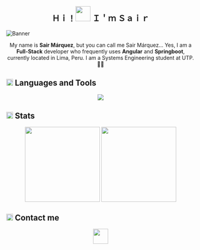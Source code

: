 <h2 align="center">Ｈｉ！<img width="40" src="https://media.tenor.com/SNL9_xhZl9oAAAAi/waving-hand-joypixels.gif"/> Ｉ＇ｍ Ｓａｉｒ</h2>

![Banner](https://media.licdn.com/dms/image/D4E16AQGmPWWq9IsoeQ/profile-displaybackgroundimage-shrink_350_1400/0/1716578919821?e=1721865600&v=beta&t=_860FKy9V4JCuIscW9_Uwqj0QkxT5o257ABLofxLX3I)<br>
<p align="center">My name is <strong>Sair Márquez</strong>, but you can call me Sair Márquez... Yes, I am a <strong>Full-Stack</strong> developer who frequently uses <strong>Angular</strong> and <strong>Springboot</strong>, currently located in Lima, Peru. I am a Systems Engineering student at UTP. 👨‍💻</p>

<h2> <img width="18" src="https://media2.giphy.com/media/v1.Y2lkPTc5MGI3NjExYmRpdTRoMDFtdnQydW1xdjZkNmZxNnB5YzV2Zm1lNWpkY2x5OGJmZiZlcD12MV9pbnRlcm5hbF9naWZfYnlfaWQmY3Q9Zw/E6NWr6GqIdbVx4ECJl/giphy.gif"/> Languages and Tools</h2>
<p align="center"><img src="https://skillicons.dev/icons?i=angular,html,css,js,bootstrap,tailwind,spring,java,php,typescript,mysql,idea,vscode,git"/></p>

<h2><img width="18" src="https://media.tenor.com/m8ueXkOZi7UAAAAi/sticker-gmail.gif"/> Stats</h2>
<p align="center">
<picture>
  <source height=200 align="center"
    srcset="https://github-readme-stats.vercel.app/api?username=itssos&show_icons=true&theme=dark&card_width=300"
    media="(prefers-color-scheme: dark)"
  />
  <source height=200 align="center"
    srcset="https://github-readme-stats.vercel.app/api?username=itssos&show_icons=true&card_width=300"
    media="(prefers-color-scheme: light), (prefers-color-scheme: no-preference)"
  />
  <img height=200 align="center" src="https://github-readme-stats.vercel.app/api?username=itssos&show_icons=true&card_width=300" />
</picture>

<picture>
  <source height=200 align="center"
    srcset="https://github-readme-stats.vercel.app/api/top-langs/?username=itssos&layout=compact&bg_color=151515&title_color=ffffff&text_color=9f9f9f&card_width=300"
    media="(prefers-color-scheme: dark)"
  />
  <source height=200 align="center"
    srcset="https://github-readme-stats.vercel.app/api/top-langs/?username=itssos&layout=compact&card_width=300"
    media="(prefers-color-scheme: light), (prefers-color-scheme: no-preference)"
  />
  <img height=200 align="center" src="https://github-readme-stats.vercel.app/api/top-langs/?username=itssos&layout=compact&card_width=300" />
</picture>
</p>

<h2><img width="18" src="https://media1.tenor.com/m/aiFLeFGGeXQAAAAC/gmail-pixel-art.gif"/> Contact me </h2>
<div align="center">
  <a target="_blank" href="https://www.linkedin.com/in/sair-marquez-hidalgo/">
	<img height="40" src="https://media1.tenor.com/m/2ZexrTx-QSQAAAAC/linkedin.gif">
  </a>
</div>

